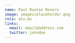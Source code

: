 ```yaml
---
name: Paul Ruales Rosero
image: images/placeholder.png
role: alu_ms
links:
  email: email@address.com
  twitter: johndoe
---
```

